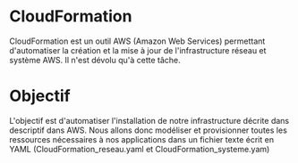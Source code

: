 # CloudFormation
CloudFormation est un outil AWS (Amazon Web Services) permettant d'automatiser la création et la mise à jour de l'infrastructure réseau et système AWS. Il n'est dévolu qu'à cette tâche.

# Objectif 
L'objectif est d'automatiser l'installation de notre infrastructure décrite dans descriptif dans AWS.
Nous allons donc modéliser et provisionner toutes les ressources nécessaires à nos applications dans un fichier texte écrit en YAML (CloudFormation_reseau.yaml et CloudFormation_systeme.yam)
